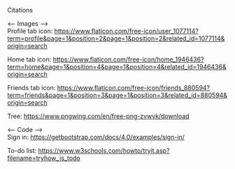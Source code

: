 Citations

<-- Images --> <br>
Profile tab icon: https://www.flaticon.com/free-icon/user_1077114?term=profile&page=1&position=2&page=1&position=2&related_id=1077114&origin=search

Home tab icon: https://www.flaticon.com/free-icon/home_1946436?term=home&page=1&position=4&page=1&position=4&related_id=1946436&origin=search

Friends tab icon: https://www.flaticon.com/free-icon/friends_880594?term=friends&page=1&position=3&page=1&position=3&related_id=880594&origin=search

Tree: https://www.pngwing.com/en/free-png-zvwvk/download

<-- Code --> <br>
Sign in: https://getbootstrap.com/docs/4.0/examples/sign-in/

To-do list: https://www.w3schools.com/howto/tryit.asp?filename=tryhow_js_todo
